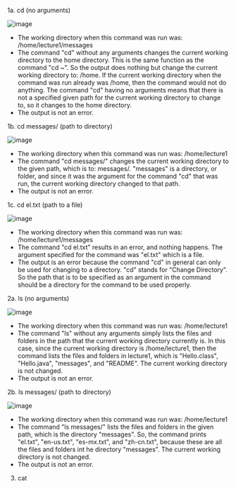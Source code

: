 1a. cd (no arguments)

![image](https://github.com/petruswagnavian/cse15l-lab-reports/assets/141669683/c8158b8c-6435-4349-ba9f-ff113661e761)
- The working directory when this command was run was: /home/lecture1/messages
- The command "cd" without any arguments changes the current working directory to the home directory. This is the same function as the command "cd ~". So the output does nothing but change the current working directory to: /home. If the current working directory when the command was run already was /home, then the command would not do anything. The command "cd" having no arguments means that there is not a specified given path for the current working directory to change to, so it changes to the home directory.
- The output is not an error.

1b. cd messages/ (path to directory)

![image](https://github.com/petruswagnavian/cse15l-lab-reports/assets/141669683/e6dad26e-b987-4683-b042-28b5e9dbaefe)
- The working directory when this command was run was: /home/lecture1
- The command "cd messages/" changes the current working directory to the given path, which is to: messages/. "messages" is a directory, or folder, and since it was the argument for the command "cd" that was run, the current working directory changed to that path.
- The output is not an error.

1c. cd el.txt (path to a file)

![image](https://github.com/petruswagnavian/cse15l-lab-reports/assets/141669683/d8dfe400-c856-4875-8b66-9e0391fd8bd6)
- The working directory when this command was run was: /home/lecture1/messages
- The command "cd el.txt" results in an error, and nothing happens. The argument specified for the command was "el.txt" which is a file.
- The output is an error because the command "cd" in general can only be used for changing to a directory. "cd" stands for "Change Directory". So the path that is to be specified as an argument in the command should be a directory for the command to be used properly.

2a. ls (no arguments)

![image](https://github.com/petruswagnavian/cse15l-lab-reports/assets/141669683/ecfa934d-cb72-47e2-8edd-401fa76ce3bc)
- The working directory when this command was run was: /home/lecture1
- The command "ls" without any arguments simply lists the files and folders in the path that the current working directory currently is. In this case, since the current working directory is /home/lecture1, then the command lists the files and folders in lecture1, which is "Hello.class", "Hello.java", "messages", and "README". The current working directory is not changed.
- The output is not an error.

2b. ls messages/ (path to directory)

![image](https://github.com/petruswagnavian/cse15l-lab-reports/assets/141669683/5199b5ef-a9d9-4313-b68f-6a6729e1b834)
- The working directory when this command was run was: /home/lecture1
- The command "ls messages/" lists the files and folders in the given path, which is the directory "messages". So, the command prints "el.txt", "en-us.txt", "es-mx.txt", and "zh-cn.txt", because these are all the files and folders int he directory "messages". The current working directory is not changed.
- The output is not an error. 


3. cat
